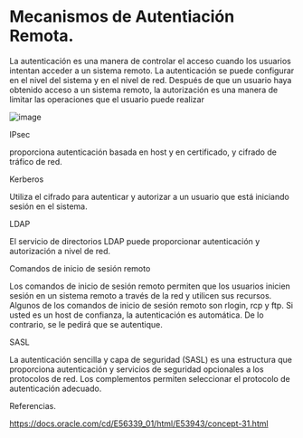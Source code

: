 # Mecanismos de Autentiación Remota.

La autenticación es una manera de controlar el acceso cuando los usuarios intentan acceder a un sistema remoto. La autenticación se puede configurar en el nivel del sistema y en el nivel de red. Después de que un usuario haya obtenido acceso a un sistema remoto, la autorización es una manera de limitar las operaciones que el usuario puede realizar

![image](https://user-images.githubusercontent.com/55339592/141666942-52abcf70-0677-41ed-ac92-070ed1462247.png)

IPsec

proporciona autenticación basada en host y en certificado, y cifrado de tráfico de red.

Kerberos 

Utiliza el cifrado para autenticar y autorizar a un usuario que está iniciando sesión en el sistema.

LDAP

El servicio de directorios LDAP puede proporcionar autenticación y autorización a nivel de red.

Comandos de inicio de sesión remoto

Los comandos de inicio de sesión remoto permiten que los usuarios inicien sesión en un sistema remoto a través de la red y utilicen sus recursos. Algunos de los comandos de inicio de sesión remoto son rlogin, rcp y ftp. Si usted es un host de confianza, la autenticación es automática. De lo contrario, se le pedirá que se autentique.

SASL

La autenticación sencilla y capa de seguridad (SASL) es una estructura que proporciona autenticación y servicios de seguridad opcionales a los protocolos de red. Los complementos permiten seleccionar el protocolo de autenticación adecuado.


Referencias.

https://docs.oracle.com/cd/E56339_01/html/E53943/concept-31.html
